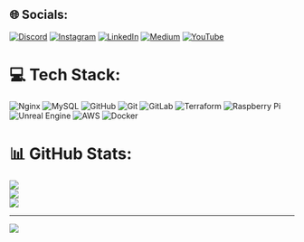 
## 🌐 Socials:
[![Discord](https://img.shields.io/badge/Discord-%237289DA.svg?logo=discord&logoColor=white)](https://discord.gg/povir) [![Instagram](https://img.shields.io/badge/Instagram-%23E4405F.svg?logo=Instagram&logoColor=white)](https://instagram.com/povir_) [![LinkedIn](https://img.shields.io/badge/LinkedIn-%230077B5.svg?logo=linkedin&logoColor=white)](https://linkedin.com/in/povir) [![Medium](https://img.shields.io/badge/Medium-12100E?logo=medium&logoColor=white)](https://medium.com/@makushima) [![YouTube](https://img.shields.io/badge/YouTube-%23FF0000.svg?logo=YouTube&logoColor=white)](https://youtube.com/@@makushima1) 

# 💻 Tech Stack:
![Nginx](https://img.shields.io/badge/nginx-%23009639.svg?style=for-the-badge&logo=nginx&logoColor=white) ![MySQL](https://img.shields.io/badge/mysql-4479A1.svg?style=for-the-badge&logo=mysql&logoColor=white) ![GitHub](https://img.shields.io/badge/github-%23121011.svg?style=for-the-badge&logo=github&logoColor=white) ![Git](https://img.shields.io/badge/git-%23F05033.svg?style=for-the-badge&logo=git&logoColor=white) ![GitLab](https://img.shields.io/badge/gitlab-%23181717.svg?style=for-the-badge&logo=gitlab&logoColor=white) ![Terraform](https://img.shields.io/badge/terraform-%235835CC.svg?style=for-the-badge&logo=terraform&logoColor=white) ![Raspberry Pi](https://img.shields.io/badge/-Raspberry_Pi-C51A4A?style=for-the-badge&logo=Raspberry-Pi) ![Unreal Engine](https://img.shields.io/badge/unrealengine-%23313131.svg?style=for-the-badge&logo=unrealengine&logoColor=white) ![AWS](https://img.shields.io/badge/AWS-%23FF9900.svg?style=for-the-badge&logo=amazon-aws&logoColor=white) ![Docker](https://img.shields.io/badge/docker-%230db7ed.svg?style=for-the-badge&logo=docker&logoColor=white)
# 📊 GitHub Stats:
![](https://github-readme-stats.vercel.app/api?username=povir&theme=tokyonight&hide_border=false&include_all_commits=false&count_private=true)<br/>
![](https://nirzak-streak-stats.vercel.app/?user=povir&theme=tokyonight&hide_border=false)<br/>
![](https://github-readme-stats.vercel.app/api/top-langs/?username=povir&theme=tokyonight&hide_border=false&include_all_commits=false&count_private=true&layout=compact)

---
[![](https://visitcount.itsvg.in/api?id=povir&icon=0&color=0)](https://visitcount.itsvg.in)

<!-- Proudly created with GPRM ( https://gprm.itsvg.in ) -->
